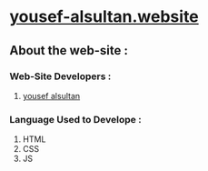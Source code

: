 # [yousef-alsultan.website](https://yousef1alsultan.github.io/Yousef.Alsultan.Web-Site/index.html)

## About the web-site :

### Web-Site Developers :
1. [yousef alsultan](https://github.com/yousef1alsultan)

### Language Used to Develope :
1. HTML
2. CSS
3. JS
